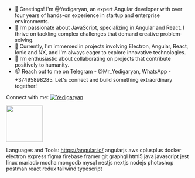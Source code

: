 - 👋 Greetings! I'm @Yedigaryan, an expert Angular developer with over four years of hands-on experience in startup and enterprise environments.
- 👀 I’m passionate about JavaScript, specializing in Angular and React. I thrive on tackling complex challenges that demand creative problem-solving.
- 🌱 Currently, I'm immersed in projects involving Electron, Angular, React, Ionic and NX, and I'm always eager to explore innovative technologies.
- 💞️ I’m enthusiastic about collaborating on projects that contribute positively to humanity.
- 📫 Reach out to me on Telegram - @Mr_Yedigaryan, WhatsApp - +37495898285. Let's connect and build something extraordinary together!


Connect with me:
[![Yedigaryan](https://content.linkedin.com/content/dam/me/brand/en-us/brand-home/logos/In-Blue-Logo.png.original.png)](https://www.linkedin.com/in/davit-yedigaryan-web3-solidity-angular-javascript-developer/)

<a href="https://www.linkedin.com/in/davit-yedigaryan-web3-solidity-angular-javascript-developer/"><img src="https://your-image-url.type](https://content.linkedin.com/content/dam/me/brand/en-us/brand-home/logos/In-Blue-Logo.png.original.png" width="100" height="100"/></a>


Languages and Tools:
https://angular.io/
angularjs aws cplusplus docker electron express figma firebase framer git graphql html5 java javascript jest linux mariadb mocha mongodb mysql nestjs nextjs nodejs photoshop postman react redux tailwind typescript
